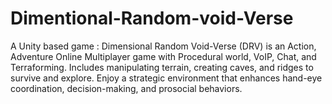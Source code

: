 # Dimentional-Random-void-Verse
A Unity based game : Dimensional Random Void-Verse (DRV) is an Action, Adventure Online Multiplayer game with Procedural world, VoIP, Chat, and Terraforming. Includes manipulating terrain, creating caves, and ridges to survive and explore. Enjoy a strategic environment that enhances hand-eye coordination, decision-making, and prosocial behaviors.
